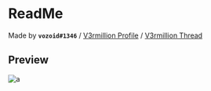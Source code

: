 # ReadMe
Made by **`vozoid#1346`** / [V3rmillion Profile](https://v3rmillion.net/member.php?action=profile&uid=485232) / [V3rmillion Thread](https://v3rmillion.net/showthread.php?tid=1089252)

## Preview
![a](https://cdn.discordapp.com/attachments/698089002959634443/796256286362304522/49288e2fcd4eb2dbd73ef371df47f0aa.png)
